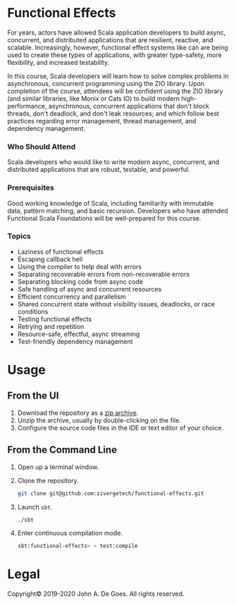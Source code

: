 # Functional Effects

For years, actors have allowed Scala application developers to build async, concurrent, and distributed applications that are resilient, reactive, and scalable. Increasingly, however, functional effect systems like can are being used to create these types of applications, with greater type-safety, more flexibility, and increased testability.

In this course, Scala developers will learn how to solve complex problems in asynchronous, concurrent programming using the ZIO library. Upon completion of the course, attendees will be confident using the ZIO library (and similar libraries, like Monix or Cats IO) to build modern high-performance, asynchronous, concurrent applications that don't block threads, don't deadlock, and don't leak resources; and which follow best practices regarding error management, thread management, and dependency management.

### Who Should Attend

Scala developers who would like to write modern async, concurrent, and distributed applications that are robust, testable, and powerful.

### Prerequisites

Good working knowledge of Scala, including familiarity with immutable data, pattern matching, and basic recursion. Developers who have attended Functional Scala Foundations will be well-prepared for this course.

### Topics

- Laziness of functional effects
- Escaping callback hell
- Using the compiler to help deal with errors
- Separating recoverable errors from non-recoverable errors
- Separating blocking code from async code
- Safe handling of async and concurrent resources
- Efficient concurrency and parallelism
- Shared concurrent state without visibility issues, deadlocks, or race conditions
- Testing functional effects
- Retrying and repetition
- Resource-safe, effectful, async streaming
- Test-friendly dependency management

# Usage

## From the UI

1. Download the repository as a [zip archive](https://github.com/zivergetech/functional-effects/archive/master.zip).
2. Unzip the archive, usually by double-clicking on the file.
3. Configure the source code files in the IDE or text editor of your choice.

## From the Command Line

1. Open up a terminal window.

2. Clone the repository.

    ```bash
    git clone git@github.com:zivergetech/functional-effects.git
    ```
5. Launch `sbt`.

    ```bash
    ./sbt
    ```
6. Enter continuous compilation mode.

    ```bash
    sbt:functional-effects> ~ test:compile
    ```

# Legal

Copyright&copy; 2019-2020 John A. De Goes. All rights reserved.

